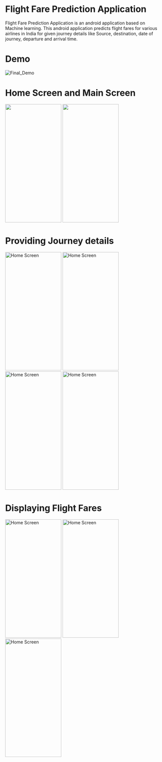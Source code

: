 # Flight Fare Prediction Application
Flight Fare Prediction Application is an android application based on Machine learning. This android application predicts flight fares for various airlines in India for given journey details like Source, destination, date of journey, departure and arrival time.
# Demo
![Final_Demo](https://user-images.githubusercontent.com/67269818/123952008-0a531800-d9c3-11eb-87a4-4cc120ea8ad4.gif)
# Home Screen and Main Screen
<img width="180" height="380"  src="https://user-images.githubusercontent.com/67269818/120068678-91992d00-c09f-11eb-97ff-1a464b309ddb.png">  <img width="180" height="380"  src="https://user-images.githubusercontent.com/67269818/120068683-98c03b00-c09f-11eb-80be-073a99152642.png">
# Providing Journey details
<img width="180" height="380" alt="Home Screen" src="https://user-images.githubusercontent.com/67269818/120068729-cf965100-c09f-11eb-84d2-d657620841d7.png">  <img width="180" height="380" alt="Home Screen" src="https://user-images.githubusercontent.com/67269818/120068731-d4f39b80-c09f-11eb-89e2-f75fa8c3d4e3.png">  <img width="180" height="380" alt="Home Screen" src="https://user-images.githubusercontent.com/67269818/120068743-e50b7b00-c09f-11eb-9bbc-8dafcfb01ee9.png">  <img width="180" height="380" alt="Home Screen" src="https://user-images.githubusercontent.com/67269818/120068749-eb015c00-c09f-11eb-9fe0-f7b7d2c28327.png">
# Displaying Flight Fares
<img width="180" height="380" alt="Home Screen" src="https://user-images.githubusercontent.com/67269818/120068750-eccb1f80-c09f-11eb-9bdc-9c024882954e.png">  <img width="180" height="380" alt="Home Screen" src="https://user-images.githubusercontent.com/67269818/120068753-ee94e300-c09f-11eb-8f59-1e547b26d407.png">  <img width="180" height="380" alt="Home Screen" src="https://user-images.githubusercontent.com/67269818/120068754-f05ea680-c09f-11eb-8314-dd9d60377e58.png">
